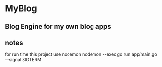 # MyBlog
## Blog Engine for my own blog apps


## notes 
for run time this project use nodemon
nodemon --exec go run app/main.go --signal SIGTERM
